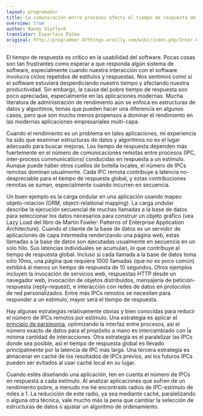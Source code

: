 ```yaml
---
layout: programador
title: La comunicación entre procesos afecta el tiempo de respuesta de la aplicación
overview: true
author: Randy Stafford
translator: Espartaco Palma
original: http://programmer.97things.oreilly.com/wiki/index.php/Inter-Process_Communication_Affects_Application_Response_Time
---
```


El tiempo de respuesta es crítico en la usabilidad del software. Pocas cosas son tan frustrantes como esperar a que responda algún sistema de software, especialmente cuando nuestra interacción con el software involucra ciclos repetidos de estítulos y respuestas. Nos sentimos como si el software estuviera desperdiciando nuestro tiempo y afectando nuestra productividad. Sin embargo, la causa del pobre tiempo de respuesta son poco apreciadas, especialmente en las aplicaciones modernas. Mucha literatura de administración de rendimiento aún se enfoca en estructuras de datos y algoritmos, temas que pueden hacer una diferencia en algunos casos, pero que son mucho menos propensos a dominar el rendimiento en las modernas aplicaciones empresariales multi-capa.

Cuando el rendimiento es un problema en tales aplicaciones, mi experiencia ha sido que examinar estructuras de datos y algoritmos no es el lugar adecuado para buscar mejoras. Los tiempo de respuesta dependen más fuertemente en el número de comunicaciones remotas entre procesos (IPC, inter-process communications) conducidas en respuesta a un estímulo. Aunque puede haber otros cuellos de botella locales, el número de IPCs remotas dominan usualmente. Cada IPC remota contribuye a latencia no-despreciable para el tiempo de respuesta global, y estas contribuciones remotas se suman, especialmente cuando incurren en secuencia.

Un buen ejemplo es la carga ondular en una aplicación usando mapeo objeto-relacion (ORM, object-relational mapping). La carga ondular describe la ejecución secuencial de muchas llamadas a la base de datos para seleccionar los datos necesarios para construir un objeto gráfico (vea Lazy Load del libro de Martin Fowler: Patterns of Enterprise Application Architecture). Cuando el cliente de la base de datos es un servidor de aplicaciones de capa intermedia renderizando una página web, estas llamadas a la base de datos son ejecutadas usualmente en secuencia en un solo hilo. Sus latencias individuales se acumulan, lo que contribuye al tiempo de respuesta global. Incluso si cada llamada a la base de datos toma sólo 10ms, una página que requiera 1000 llamadas (que no es poco común) exhibirá al menos un tiempo de respuesta de 10 segundos. Otros ejemplos incluyen la invocación de servicios web, respuestas HTTP desde un navegador web, invocación de objetos distribuidos, mensajería de petición-respuesta (reply-request), e interacción con redes de datos en protocolos de red personalizados. Entre más IPCs remotos se necesiten para responder a un estímulo, mayor será el tiempo de respuesta.

Hay algunas estrategias relativamente obvias y bien conocidas para reducir el número de IPCs remotos por estímulo. Una estrategia es aplicar el [principio de parsimonia](https://es.wikipedia.org/wiki/Navaja_de_Ockham), optimizando la interfaz entre procesos, así el número exacto de datos para el propósito a mano es intercambiado con ĺa mínima cantidad de interacciones. Otra estrategia es el paralelizar las IPCs donde sea posible, así el tiempo de respuesta global es llevado principalmente por la latencia de IPC más larga. Una tercera estrategia es almacenar en caché de los resultados de IPCs previos, así los futuros IPCs pueden ser evitados al usar caché local en su lugar.

Cuando estés diseñando una aplicación, ten en cuenta el número de IPCs en respuesta a cada estímulo. Al analizar aplicaciones que sufren de un rendimiento pobre, a menudo me he encontrado radios de IPC-estimulo de miles a 1. La reducición de este radio, ya sea mediante caché, paralelizando o alguna otra técnica, vale mucho más la pena que cambiar la selección de estructuras de datos o ajustar un algoritmo de ordenamiento.

